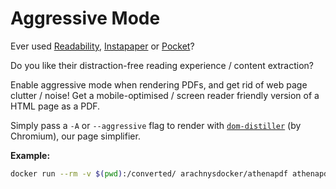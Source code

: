 # Aggressive Mode

Ever used [Readability][readability], [Instapaper][instapaper] or [Pocket][pocket]?

Do you like their distraction-free reading experience / content extraction?

Enable aggressive mode when rendering PDFs, and get rid of web page clutter / noise! Get a mobile-optimised / screen reader friendly version of a HTML page as a PDF.

Simply pass a `-A` or `--aggressive` flag to render with [`dom-distiller`][domdistiller] (by Chromium), our page simplifier.

**Example:**

```bash
docker run --rm -v $(pwd):/converted/ arachnysdocker/athenapdf athenapdf -A http://blog.arachnys.com/google-isnt-even-close-to-proper-due-diligence.-why-not
```



[readability]: https://www.readability.com/
[instapaper]: https://www.instapaper.com/
[pocket]: https://getpocket.com/
[domdistiller]: https://github.com/chromium/dom-distiller

